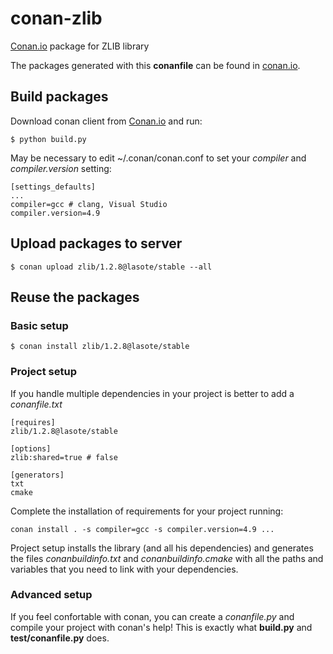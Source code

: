# conan-zlib

[Conan.io](https://conan.io) package for ZLIB library

The packages generated with this **conanfile** can be found in [conan.io](https://conan.io/source/zlib/1.2.8/lasote/stable).

## Build packages

Download conan client from [Conan.io](https://conan.io) and run:

    $ python build.py
    
May be necessary to edit ~/.conan/conan.conf to set your *compiler* and *compiler.version* setting:

    [settings_defaults]
    ...
    compiler=gcc # clang, Visual Studio
    compiler.version=4.9 
    
## Upload packages to server

    $ conan upload zlib/1.2.8@lasote/stable --all
    
## Reuse the packages

### Basic setup

    $ conan install zlib/1.2.8@lasote/stable
    
### Project setup

If you handle multiple dependencies in your project is better to add a *conanfile.txt*
    
    [requires]
    zlib/1.2.8@lasote/stable

    [options]
    zlib:shared=true # false
    
    [generators]
    txt
    cmake

Complete the installation of requirements for your project running:</small></span>

    conan install . -s compiler=gcc -s compiler.version=4.9 ... 

Project setup installs the library (and all his dependencies) and generates the files *conanbuildinfo.txt* and *conanbuildinfo.cmake* with all the paths and variables that you need to link with your dependencies.

### Advanced setup

If you feel confortable with conan, you can create a *conanfile.py* and compile your project with conan's help!
This is exactly what **build.py** and **test/conanfile.py** does.


